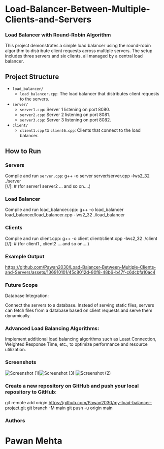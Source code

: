 # Load-Balancer-Between-Multiple-Clients-and-Servers

### Load Balancer with Round-Robin Algorithm

This project demonstrates a simple load balancer using the round-robin algorithm to distribute client requests across multiple servers. The setup includes three servers and six clients, all managed by a central load balancer.

## Project Structure

- `load_balancer/`
  - `load_balancer.cpp`: The load balancer that distributes client requests to the servers.
- `server/`
  - `server1.cpp`: Server 1 listening on port 8080.
  - `server2.cpp`: Server 2 listening on port 8081.
  - `server3.cpp`: Server 3 listening on port 8082.
- `client/`
  - `client1.cpp` to `client6.cpp`: Clients that connect to the load balancer.

## How to Run

### Servers

 Compile and run `server.cpp`:
   g++ -o server server/server.cpp -lws2_32
   ./server  
   [//]: # (for server1 server2 ... and so on....)
### Load Balancer
Compile and run load_balancer.cpp:
g++ -o load_balancer load_balancer/load_balancer.cpp -lws2_32
./load_balancer 

### Clients
Compile and run client.cpp:
g++ -o client client/client.cpp -lws2_32
./client  
[//]: # (for client1 , client2 ....and so on....)

### Example Output

https://github.com/Pawan2030/Load-Balancer-Between-Multiple-Clients-and-Servers/assets/136910101/45c8012d-80f8-48b6-b47f-c6dcbfa10ac4

### Future Scope
Database Integration:

Connect the servers to a database. Instead of serving static files, servers can fetch files from a database based on client requests and serve them dynamically.

### Advanced Load Balancing Algorithms:

Implement additional load balancing algorithms such as Least Connection, Weighted Response Time, etc., to optimize performance and resource utilization.

### Screenshots

![Screenshot (1)](https://github.com/Pawan2030/Load-Balancer-Between-Multiple-Clients-and-Servers/assets/136910101/054403f1-2cb0-4d9f-ab6d-e3687aa50169)![Screenshot (3)](https://github.com/Pawan2030/Load-Balancer-Between-Multiple-Clients-and-Servers/assets/136910101/7f9e15f7-26df-4a50-8167-235b95e751e7)
![Screenshot (2)](https://github.com/Pawan2030/Load-Balancer-Between-Multiple-Clients-and-Servers/assets/136910101/26edb12e-c4a1-432d-9973-727c72c1adf2)

### Create a new repository on GitHub and push your local repository to GitHub:

git remote add origin https://github.com/Pawan2030/my-load-balancer-project.git
git branch -M main
git push -u origin main


### Authors
# Pawan Mehta



